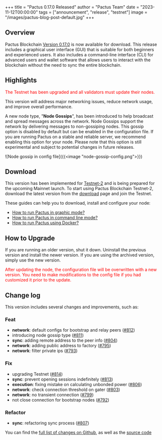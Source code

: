 +++
title = "Pactus 0.17.0 Released"
author = "Pactus Team"
date = "2023-11-12T00:00:00"
tags = ["announcement", "release", "testnet"]
image = "/images/pactus-blog-post-default.jpg"
+++

## Overview

Pactus Blockchain [Version 0.17.0](https://github.com/pactus-project/pactus/releases/tag/v0.17.0)
is now available for download.
This release includes a graphical user interface (GUI) that
is suitable for both beginners and experienced users.
It also includes a command-line interface (CLI) for advanced users and wallet software
that allows users to interact with the blockchain without the need to sync the entire blockchain.

## Highlights

<span style="color:red">The Testnet has been upgraded and all validators must update their nodes.</span>

This version will address major networking issues, reduce network usage, and improve overall performance.

A new node type, "**Node Gossips**", has been introduced to help broadcast and spread messages across the network.
Node Gossips support the network by delivering messages to non-gossiping nodes.
This gossip option is disabled by default but can be enabled in the configuration file.
If you are running Pactus on a stable and reliable server, we recommend enabling this option for your node.
Please note that this option is still experimental and subject to potential changes in future releases.

![Node gossip in config file]({{<image "node-gossip-config.png">}})

## Download

This version has been implemented for [Testnet-2](/2023/10/15/testnet-2-launched) and
is being prepared for the upcoming Mainnet launch.
To start using Pactus Blockchain Testnet-2, download the latest version from the
[download](/download) page and join the Testnet.

These guides can help you to download, install and configure your node:

- [How to run Pactus in graphic mode?](https://docs.pactus.org/get-started/pactus-gui/)
- [How to run Pactus in command line mode?](https://docs.pactus.org/get-started/pactus-daemon/)
- [How to run Pactus using Docker?](https://docs.pactus.org/get-started/pactus-docker/)

## How to Upgrade

If you are running an older version, shut it down.
Uninstall the previous version and install the newer version.
If you are using the archived version, simply use the new version.

<span style="color:red">
After updating the node, the configuration file will be overwritten with a new version.
You need to make modifications to the config file if you had customized it prior to the update.
</span>

## Change log

This version includes several changes and improvements, such as:

### Feat

- **network**: default configs for bootstrap and relay peers ([#812](https://github.com/pactus-project/pactus/pull/812))
- introducing node gossip type ([#811](https://github.com/pactus-project/pactus/pull/811))
- **sync**: adding remote address to the peer info ([#804](https://github.com/pactus-project/pactus/pull/804))
- **network**: adding public address to factory ([#795](https://github.com/pactus-project/pactus/pull/795))
- **network**: filter private ips ([#793](https://github.com/pactus-project/pactus/pull/793))

### Fix

- upgrading Testnet ([#814](https://github.com/pactus-project/pactus/pull/814))
- **sync**: prevent opening sessions indefinitely ([#813](https://github.com/pactus-project/pactus/pull/813))
- **execution**: fixing mistake on calculating unbonded power ([#806](https://github.com/pactus-project/pactus/pull/806))
- **network**: check connection threshold on gater ([#803](https://github.com/pactus-project/pactus/pull/803))
- **network**: no transient connection ([#799](https://github.com/pactus-project/pactus/pull/799))
- not close connection for bootstrap nodes ([#792](https://github.com/pactus-project/pactus/pull/792))

### Refactor

- **sync**: refactoring sync process ([#807](https://github.com/pactus-project/pactus/pull/807))

You can find the [full list of changes on Github](https://github.com/pactus-project/pactus/compare/v0.16.0...v0.17.0),
as well as the [source code](https://github.com/pactus-project/pactus/releases/tag/v0.17.0)
